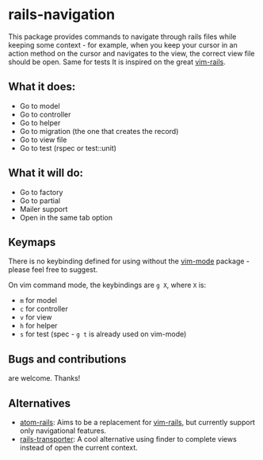 # rails-navigation

This package provides commands to navigate through rails files while keeping some context - for example, when you keep your cursor in an action method on the cursor and navigates to the view, the correct view file should be open. Same for tests
It is inspired on the great [vim-rails](https://github.com/tpope/vim-rails).

## What it does:
* Go to model
* Go to controller
* Go to helper
* Go to migration (the one that creates the record)
* Go to view file
* Go to test (rspec or test::unit)

## What it will do:

* Go to factory
* Go to partial
* Mailer support
* Open in the same tab option

## Keymaps

There is no keybinding defined for using without the [vim-mode](https://github.com/atom/vim-mode) package - please feel free to suggest.

On vim command mode, the keybindings are `g X`, where `X` is:

* `m` for model
* `c` for controller
* `v` for view
* `h` for helper
* `s` for test (spec - `g t` is already used on vim-mode)

## Bugs and contributions

are welcome. Thanks!

## Alternatives

* [atom-rails](https://github.com/tomkadwill/atom-rails): Aims to be a replacement for [vim-rails](https://github.com/tomkadwill/atom-rails), but currently support only navigational features.
* [rails-transporter](https://github.com/hmatsuda/rails-transporter): A cool alternative using finder to complete views instead of open the current context.
